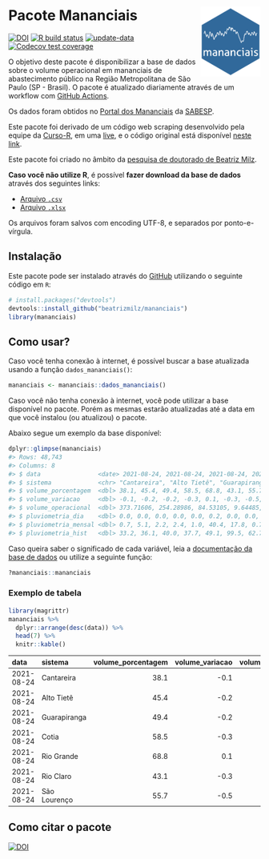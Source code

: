 
<!-- README.md is generated from README.Rmd. Please edit that file -->

# Pacote Mananciais <img src="man/figures/hexlogo.png" align="right" width = "120px"/>

<!-- badges: start -->

[![DOI](https://zenodo.org/badge/DOI/10.5281/zenodo.4733056.svg)](https://doi.org/10.5281/zenodo.4733056)
[![R build
status](https://github.com/beatrizmilz/mananciais/workflows/R-CMD-check/badge.svg)](https://github.com/beatrizmilz/mananciais/actions)
[![update-data](https://github.com/beatrizmilz/mananciais/actions/workflows/2-update_data.yaml/badge.svg)](https://github.com/beatrizmilz/mananciais/actions/workflows/2-update_data.yaml)
[![Codecov test
coverage](https://codecov.io/gh/beatrizmilz/mananciais/branch/master/graph/badge.svg)](https://codecov.io/gh/beatrizmilz/mananciais?branch=master)
<!-- badges: end -->

O objetivo deste pacote é disponibilizar a base de dados sobre o volume
operacional em mananciais de abastecimento público na Região
Metropolitana de São Paulo (SP - Brasil). O pacote é atualizado
diariamente através de um workflow com [GitHub
Actions](https://github.com/beatrizmilz/mananciais/actions).

Os dados foram obtidos no [Portal dos
Mananciais](http://mananciais.sabesp.com.br/Situacao) da
[SABESP](http://site.sabesp.com.br/site/Default.aspx).

Este pacote foi derivado de um código web scraping desenvolvido pela
equipe da [Curso-R](https://www.curso-r.com/), em uma
[live](https://youtu.be/jvZIxrMmOcQ), e o código original está
disponível [neste
link](https://github.com/curso-r/lives/blob/master/drafts/20200730_scraper_sabesp.R).

Este pacote foi criado no âmbito da [pesquisa de doutorado de Beatriz
Milz](https://beatrizmilz.github.io/tese/).

**Caso você não utilize R**, é possível **fazer download da base de
dados** através dos seguintes links:

  - [Arquivo
    `.csv`](https://github.com/beatrizmilz/mananciais/raw/master/inst/extdata/mananciais.csv)
  - [Arquivo
    `.xlsx`](https://github.com/beatrizmilz/mananciais/blob/master/inst/extdata/mananciais.xlsx?raw=true)

Os arquivos foram salvos com encoding UTF-8, e separados por
ponto-e-vírgula.

## Instalação

Este pacote pode ser instalado através do [GitHub](https://github.com/)
utilizando o seguinte código em `R`:

``` r
# install.packages("devtools")
devtools::install_github("beatrizmilz/mananciais")
library(mananciais)
```

## Como usar?

Caso você tenha conexão à internet, é possível buscar a base atualizada
usando a função `dados_mananciais()`:

``` r
mananciais <- mananciais::dados_mananciais() 
```

Caso você não tenha conexão à internet, você pode utilizar a base
disponível no pacote. Porém as mesmas estarão atualizadas até a data em
que você instalou (ou atualizou) o pacote.

Abaixo segue um exemplo da base disponível:

``` r
dplyr::glimpse(mananciais)
#> Rows: 48,743
#> Columns: 8
#> $ data                <date> 2021-08-24, 2021-08-24, 2021-08-24, 2021-08-24, 2…
#> $ sistema             <chr> "Cantareira", "Alto Tietê", "Guarapiranga", "Cotia…
#> $ volume_porcentagem  <dbl> 38.1, 45.4, 49.4, 58.5, 68.8, 43.1, 55.7, 38.2, 45…
#> $ volume_variacao     <dbl> -0.1, -0.2, -0.2, -0.3, 0.1, -0.3, -0.5, -0.1, -0.…
#> $ volume_operacional  <dbl> 373.71606, 254.28986, 84.53105, 9.64485, 77.21873,…
#> $ pluviometria_dia    <dbl> 0.0, 0.0, 0.0, 0.0, 0.0, 0.2, 0.0, 0.0, 0.0, 0.0, …
#> $ pluviometria_mensal <dbl> 0.7, 5.1, 2.2, 2.4, 1.0, 40.4, 17.8, 0.7, 5.1, 2.2…
#> $ pluviometria_hist   <dbl> 33.2, 36.1, 40.0, 37.7, 49.1, 99.5, 62.7, 33.2, 36…
```

Caso queira saber o significado de cada variável, leia a [documentação
da base de
dados](https://beatrizmilz.github.io/mananciais/reference/mananciais.html)
ou utilize a seguinte função:

``` r
?mananciais::mananciais
```

### Exemplo de tabela

``` r
library(magrittr)
mananciais %>% 
  dplyr::arrange(desc(data)) %>% 
  head(7) %>%
  knitr::kable()
```

| data       | sistema      | volume\_porcentagem | volume\_variacao | volume\_operacional | pluviometria\_dia | pluviometria\_mensal | pluviometria\_hist |
| :--------- | :----------- | ------------------: | ---------------: | ------------------: | ----------------: | -------------------: | -----------------: |
| 2021-08-24 | Cantareira   |                38.1 |            \-0.1 |           373.71606 |               0.0 |                  0.7 |               33.2 |
| 2021-08-24 | Alto Tietê   |                45.4 |            \-0.2 |           254.28986 |               0.0 |                  5.1 |               36.1 |
| 2021-08-24 | Guarapiranga |                49.4 |            \-0.2 |            84.53105 |               0.0 |                  2.2 |               40.0 |
| 2021-08-24 | Cotia        |                58.5 |            \-0.3 |             9.64485 |               0.0 |                  2.4 |               37.7 |
| 2021-08-24 | Rio Grande   |                68.8 |              0.1 |            77.21873 |               0.0 |                  1.0 |               49.1 |
| 2021-08-24 | Rio Claro    |                43.1 |            \-0.3 |             5.88695 |               0.2 |                 40.4 |               99.5 |
| 2021-08-24 | São Lourenço |                55.7 |            \-0.5 |            49.45005 |               0.0 |                 17.8 |               62.7 |

## Como citar o pacote

[![DOI](https://zenodo.org/badge/DOI/10.5281/zenodo.4733056.svg)](https://doi.org/10.5281/zenodo.4733056)
